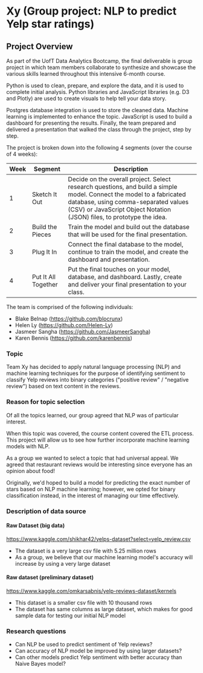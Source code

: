 # Xy (Group project: NLP to predict Yelp star ratings)

## Project Overview
As part of the UofT Data Analytics Bootcamp, the final deliverable is group project in which team members collaborate to synthesize and showcase the various skills learned throughout this intensive 6-month course.

Python is used to clean, prepare, and explore the data, and it is used to complete initial analysis. Python libraries and JavaScript libraries (e.g. D3 and Plotly) are used to create visuals to help tell your data story.

Postgres database integration is used to store the cleaned data. Machine learning is implemented to enhance the topic. JavaScript is used to build a dashboard for presenting the results. Finally, the team prepared and delivered a presentation that walked the class through the project, step by step.

The project is broken down into the following 4 segments (over the course of 4 weeks):

|Week|Segment|Description|
|----|-------|-----------|
|1|Sketch It Out|Decide on the overall project. Select research questions, and build a simple model. Connect the model to a fabricated database, using comma-separated values (CSV) or JavaScript Object Notation (JSON) files, to prototype the idea.|
|2|Build the Pieces|Train the model and build out the database that will be used for the final presentation.|
|3|Plug It In|Connect the final database to the model, continue to train the model, and create the dashboard and presentation.|
|4|Put It All Together|Put the final touches on your model, database, and dashboard. Lastly, create and deliver your final presentation to your class.|

The team is comprised of the following individuals:
- Blake Belnap (https://github.com/blocrunx)
- Helen Ly (https://github.com/Helen-Ly)
- Jasmeer Sangha (https://github.com/JasmeerSangha)
- Karen Bennis (https://github.com/karenbennis)

### Topic
Team Xy has decided to apply natural language processing (NLP) and machine learning techniques for the purpose of identifying sentiment to classify Yelp reviews into binary categories ("positive review" / "negative review") based on text content in the reviews.

### Reason for topic selection
Of all the topics learned, our group agreed that NLP was of particular interest.

When this topic was covered, the course content covered the ETL process. This project will allow us to see how further incorporate machine learning models with NLP.

As a group we wanted to select a topic that had universal appeal. We agreed that restaurant reviews would be interesting since everyone has an opinion about food!

Originally, we'd hoped to build a model for predicting the exact number of stars based on NLP machine learning; however, we opted for binary classification instead, in the interest of managing our time effectively.

### Description of data source
#### Raw Dataset (big data)

https://www.kaggle.com/shikhar42/yelps-dataset?select=yelp_review.csv
- The dataset is a very large csv file with 5.25 million rows
- As a group, we believe that our machine learning model's accuracy will increase by using a very large dataset

#### Raw dataset (preliminary dataset)

https://www.kaggle.com/omkarsabnis/yelp-reviews-dataset/kernels
- This dataset is a smaller csv file with 10 thousand rows
- The dataset has same columns as large dataset, which makes for good sample data for testing our initial NLP model

### Research questions
- Can NLP be used to predict sentiment of Yelp reviews?
- Can accuracy of NLP model be improved by using larger datasets?
- Can other models predict Yelp sentiment with better accuracy than Naive Bayes model?
